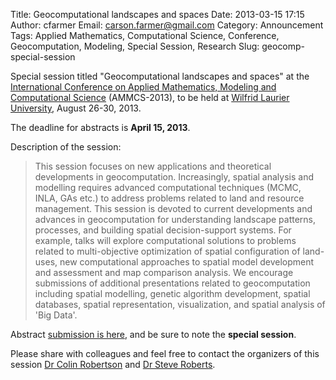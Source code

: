 Title: Geocomputational landscapes and spaces
Date: 2013-03-15 17:15
Author: cfarmer
Email: carson.farmer@gmail.com
Category: Announcement
Tags: Applied Mathematics, Computational Science, Conference, Geocomputation, Modeling, Special Session, Research
Slug: geocomp-special-session

Special session titled "Geocomputational landscapes and spaces" at the
[International Conference on Applied Mathematics, Modeling and
Computational Science][ammcs] (AMMCS-2013), to be held at [Wilfrid Laurier
University][wilfrid], August 26-30, 2013.

The deadline for abstracts is **April 15, 2013**.

Description of the session:

> This session focuses on new applications and theoretical developments
> in geocomputation. Increasingly, spatial analysis and modelling
> requires advanced computational techniques (MCMC, INLA, GAs etc.) to
> address problems related to land and resource management. This session
> is devoted to current developments and advances in geocomputation for
> understanding landscape patterns, processes, and building spatial
> decision-support systems. For example, talks will explore
> computational solutions to problems related to multi-objective
> optimization of spatial configuration of land-uses, new computational
> approaches to spatial model development and assessment and map
> comparison analysis. We encourage submissions of additional
> presentations related to geocomputation including spatial modelling,
> genetic algorithm development, spatial databases, spatial
> representation, visualization, and spatial analysis of 'Big Data'.

Abstract [submission is here][], and be sure to note the **special session**.

Please share with colleagues and feel free to contact the organizers of
this session [Dr Colin Robertson][] and [Dr Steve Roberts][].

[ammcs]: http://www.ammcs2013.wlu.ca/
[wilfrid]: https://www.wlu.ca/
[submission is here]: http://www.ammcs2013.wlu.ca/submit-abstract.html
[Dr Colin Robertson]: mailto:crobertson@wlu.ca
[Dr Steve Roberts]: mailto:sroberts@wlu.ca

